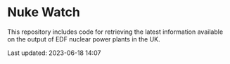 # Nuke Watch

This repository includes code for retrieving the latest information available on the output of EDF nuclear power plants in the UK.

Last updated: 2023-06-18 14:07